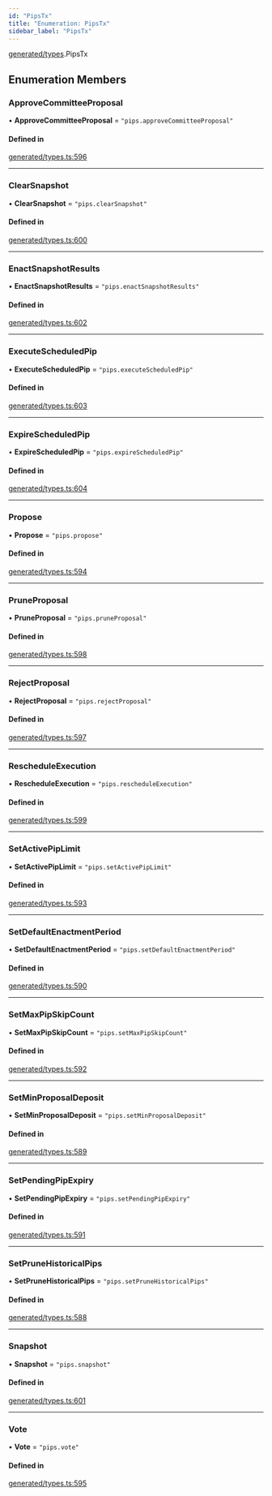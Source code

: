 ```yaml
---
id: "PipsTx"
title: "Enumeration: PipsTx"
sidebar_label: "PipsTx"
---
```


[generated/types](../../../../modules/Generated/Types/Types.md).PipsTx

## Enumeration Members

### ApproveCommitteeProposal

• **ApproveCommitteeProposal** = ``"pips.approveCommitteeProposal"``

#### Defined in

[generated/types.ts:596](https://github.com/PolymeshAssociation/polymesh-sdk/blob/88db4a911/src/generated/types.ts#L596)

___

### ClearSnapshot

• **ClearSnapshot** = ``"pips.clearSnapshot"``

#### Defined in

[generated/types.ts:600](https://github.com/PolymeshAssociation/polymesh-sdk/blob/88db4a911/src/generated/types.ts#L600)

___

### EnactSnapshotResults

• **EnactSnapshotResults** = ``"pips.enactSnapshotResults"``

#### Defined in

[generated/types.ts:602](https://github.com/PolymeshAssociation/polymesh-sdk/blob/88db4a911/src/generated/types.ts#L602)

___

### ExecuteScheduledPip

• **ExecuteScheduledPip** = ``"pips.executeScheduledPip"``

#### Defined in

[generated/types.ts:603](https://github.com/PolymeshAssociation/polymesh-sdk/blob/88db4a911/src/generated/types.ts#L603)

___

### ExpireScheduledPip

• **ExpireScheduledPip** = ``"pips.expireScheduledPip"``

#### Defined in

[generated/types.ts:604](https://github.com/PolymeshAssociation/polymesh-sdk/blob/88db4a911/src/generated/types.ts#L604)

___

### Propose

• **Propose** = ``"pips.propose"``

#### Defined in

[generated/types.ts:594](https://github.com/PolymeshAssociation/polymesh-sdk/blob/88db4a911/src/generated/types.ts#L594)

___

### PruneProposal

• **PruneProposal** = ``"pips.pruneProposal"``

#### Defined in

[generated/types.ts:598](https://github.com/PolymeshAssociation/polymesh-sdk/blob/88db4a911/src/generated/types.ts#L598)

___

### RejectProposal

• **RejectProposal** = ``"pips.rejectProposal"``

#### Defined in

[generated/types.ts:597](https://github.com/PolymeshAssociation/polymesh-sdk/blob/88db4a911/src/generated/types.ts#L597)

___

### RescheduleExecution

• **RescheduleExecution** = ``"pips.rescheduleExecution"``

#### Defined in

[generated/types.ts:599](https://github.com/PolymeshAssociation/polymesh-sdk/blob/88db4a911/src/generated/types.ts#L599)

___

### SetActivePipLimit

• **SetActivePipLimit** = ``"pips.setActivePipLimit"``

#### Defined in

[generated/types.ts:593](https://github.com/PolymeshAssociation/polymesh-sdk/blob/88db4a911/src/generated/types.ts#L593)

___

### SetDefaultEnactmentPeriod

• **SetDefaultEnactmentPeriod** = ``"pips.setDefaultEnactmentPeriod"``

#### Defined in

[generated/types.ts:590](https://github.com/PolymeshAssociation/polymesh-sdk/blob/88db4a911/src/generated/types.ts#L590)

___

### SetMaxPipSkipCount

• **SetMaxPipSkipCount** = ``"pips.setMaxPipSkipCount"``

#### Defined in

[generated/types.ts:592](https://github.com/PolymeshAssociation/polymesh-sdk/blob/88db4a911/src/generated/types.ts#L592)

___

### SetMinProposalDeposit

• **SetMinProposalDeposit** = ``"pips.setMinProposalDeposit"``

#### Defined in

[generated/types.ts:589](https://github.com/PolymeshAssociation/polymesh-sdk/blob/88db4a911/src/generated/types.ts#L589)

___

### SetPendingPipExpiry

• **SetPendingPipExpiry** = ``"pips.setPendingPipExpiry"``

#### Defined in

[generated/types.ts:591](https://github.com/PolymeshAssociation/polymesh-sdk/blob/88db4a911/src/generated/types.ts#L591)

___

### SetPruneHistoricalPips

• **SetPruneHistoricalPips** = ``"pips.setPruneHistoricalPips"``

#### Defined in

[generated/types.ts:588](https://github.com/PolymeshAssociation/polymesh-sdk/blob/88db4a911/src/generated/types.ts#L588)

___

### Snapshot

• **Snapshot** = ``"pips.snapshot"``

#### Defined in

[generated/types.ts:601](https://github.com/PolymeshAssociation/polymesh-sdk/blob/88db4a911/src/generated/types.ts#L601)

___

### Vote

• **Vote** = ``"pips.vote"``

#### Defined in

[generated/types.ts:595](https://github.com/PolymeshAssociation/polymesh-sdk/blob/88db4a911/src/generated/types.ts#L595)
